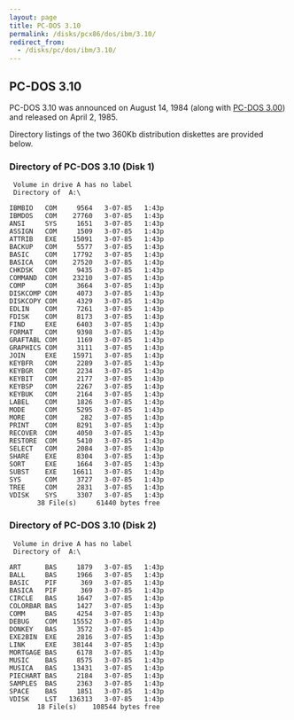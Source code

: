 ```yaml
---
layout: page
title: PC-DOS 3.10
permalink: /disks/pcx86/dos/ibm/3.10/
redirect_from:
  - /disks/pc/dos/ibm/3.10/
---
```


PC-DOS 3.10
---

PC-DOS 3.10 was announced on August 14, 1984 (along with [PC-DOS 3.00](/disks/pcx86/dos/ibm/3.00/)) and released
on April 2, 1985.

Directory listings of the two 360Kb distribution diskettes are provided below.

### Directory of PC-DOS 3.10 (Disk 1)

	 Volume in drive A has no label
	 Directory of  A:\
	
	IBMBIO   COM     9564   3-07-85   1:43p
	IBMDOS   COM    27760   3-07-85   1:43p
	ANSI     SYS     1651   3-07-85   1:43p
	ASSIGN   COM     1509   3-07-85   1:43p
	ATTRIB   EXE    15091   3-07-85   1:43p
	BACKUP   COM     5577   3-07-85   1:43p
	BASIC    COM    17792   3-07-85   1:43p
	BASICA   COM    27520   3-07-85   1:43p
	CHKDSK   COM     9435   3-07-85   1:43p
	COMMAND  COM    23210   3-07-85   1:43p
	COMP     COM     3664   3-07-85   1:43p
	DISKCOMP COM     4073   3-07-85   1:43p
	DISKCOPY COM     4329   3-07-85   1:43p
	EDLIN    COM     7261   3-07-85   1:43p
	FDISK    COM     8173   3-07-85   1:43p
	FIND     EXE     6403   3-07-85   1:43p
	FORMAT   COM     9398   3-07-85   1:43p
	GRAFTABL COM     1169   3-07-85   1:43p
	GRAPHICS COM     3111   3-07-85   1:43p
	JOIN     EXE    15971   3-07-85   1:43p
	KEYBFR   COM     2289   3-07-85   1:43p
	KEYBGR   COM     2234   3-07-85   1:43p
	KEYBIT   COM     2177   3-07-85   1:43p
	KEYBSP   COM     2267   3-07-85   1:43p
	KEYBUK   COM     2164   3-07-85   1:43p
	LABEL    COM     1826   3-07-85   1:43p
	MODE     COM     5295   3-07-85   1:43p
	MORE     COM      282   3-07-85   1:43p
	PRINT    COM     8291   3-07-85   1:43p
	RECOVER  COM     4050   3-07-85   1:43p
	RESTORE  COM     5410   3-07-85   1:43p
	SELECT   COM     2084   3-07-85   1:43p
	SHARE    EXE     8304   3-07-85   1:43p
	SORT     EXE     1664   3-07-85   1:43p
	SUBST    EXE    16611   3-07-85   1:43p
	SYS      COM     3727   3-07-85   1:43p
	TREE     COM     2831   3-07-85   1:43p
	VDISK    SYS     3307   3-07-85   1:43p
	       38 File(s)     61440 bytes free

### Directory of PC-DOS 3.10 (Disk 2)

	 Volume in drive A has no label
	 Directory of  A:\
	
	ART      BAS     1879   3-07-85   1:43p
	BALL     BAS     1966   3-07-85   1:43p
	BASIC    PIF      369   3-07-85   1:43p
	BASICA   PIF      369   3-07-85   1:43p
	CIRCLE   BAS     1647   3-07-85   1:43p
	COLORBAR BAS     1427   3-07-85   1:43p
	COMM     BAS     4254   3-07-85   1:43p
	DEBUG    COM    15552   3-07-85   1:43p
	DONKEY   BAS     3572   3-07-85   1:43p
	EXE2BIN  EXE     2816   3-07-85   1:43p
	LINK     EXE    38144   3-07-85   1:43p
	MORTGAGE BAS     6178   3-07-85   1:43p
	MUSIC    BAS     8575   3-07-85   1:43p
	MUSICA   BAS    13431   3-07-85   1:43p
	PIECHART BAS     2184   3-07-85   1:43p
	SAMPLES  BAS     2363   3-07-85   1:43p
	SPACE    BAS     1851   3-07-85   1:43p
	VDISK    LST   136313   3-07-85   1:43p
	       18 File(s)    108544 bytes free
